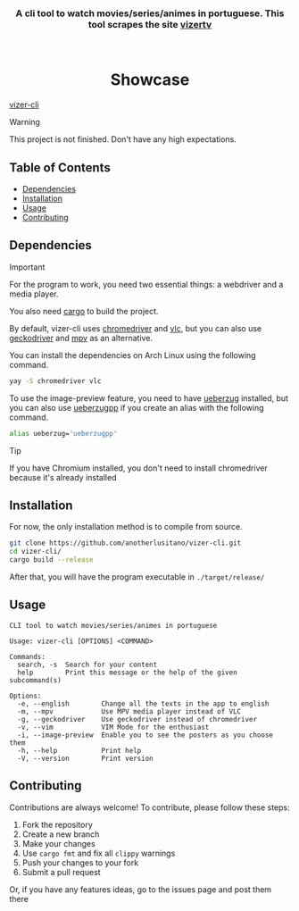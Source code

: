 <h3 align="center">
A cli tool to watch movies/series/animes in portuguese. This tool scrapes the site <a href="https://vizertv.in">vizertv</a>
</h3>
<br>

<h1 align="center">
 Showcase
</h1>

[vizer-cli](https://github.com/anotherlusitano/vizer-cli/assets/108989500/9e4d75a4-7f92-4cb2-acf0-73c3f7d7d93d)

> [!WARNING]  
> This project is not finished. Don't have any high expectations.

## Table of Contents

- [Dependencies](#dependencies)
- [Installation](#installation)
- [Usage](#usage)
- [Contributing](#contributing)

## Dependencies

> [!IMPORTANT]
> For the program to work, you need two essential things: a webdriver and a media player.
>
> You also need [cargo](https://doc.rust-lang.org/cargo/getting-started/installation.html) to build the project.

By default, vizer-cli uses [chromedriver](https://developer.chrome.com/docs/chromedriver) and [vlc](https://www.videolan.org/vlc/), but you can also use [geckodriver](https://github.com/mozilla/geckodriver/releases) and [mpv](https://mpv.io/) as an alternative.

You can install the dependencies on Arch Linux using the following command.

```sh
yay -S chromedriver vlc
```

To use the image-preview feature, you need to have [ueberzug](https://github.com/ueber-devel/ueberzug) installed, but you can also use [ueberzugpp](https://github.com/jstkdng/ueberzugpp) if you create an alias with the following command.

```sh
alias ueberzug='ueberzugpp'
```

> [!TIP]
> If you have Chromium installed, you don't need to install chromedriver because it's already installed

## Installation

For now, the only installation method is to compile from source.

```sh
git clone https://github.com/anotherlusitano/vizer-cli.git
cd vizer-cli/
cargo build --release
```

After that, you will have the program executable in `./target/release/`

## Usage

```
CLI tool to watch movies/series/animes in portuguese

Usage: vizer-cli [OPTIONS] <COMMAND>

Commands:
  search, -s  Search for your content
  help        Print this message or the help of the given subcommand(s)

Options:
  -e, --english        Change all the texts in the app to english
  -m, --mpv            Use MPV media player instead of VLC
  -g, --geckodriver    Use geckodriver instead of chromedriver
  -v, --vim            VIM Mode for the enthusiast
  -i, --image-preview  Enable you to see the posters as you choose them
  -h, --help           Print help
  -V, --version        Print version
```

## Contributing

Contributions are always welcome! To contribute, please follow these steps:

1. Fork the repository
2. Create a new branch
3. Make your changes
4. Use `cargo fmt` and fix all `clippy` warnings
5. Push your changes to your fork
6. Submit a pull request

Or, if you have any features ideas, go to the issues page and post them there
